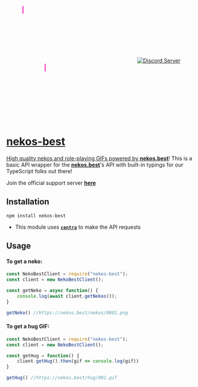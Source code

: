 <div align="center">
    <p>
        <svg><rect width="2" height="20" style="fill:rgb(255,0,174)" /></svg>
        <a href="https://discord.gg/qKHGJXZQSu"><img src="https://discord.com/api/guilds/793810017681276960/widget.png" alt="Discord Server" />
        <svg><rect width="2" height="20" style="fill:rgb(255,0,174)" /></svg>
    </p>
</div>

# nekos-best
High quality nekos and role-playing GIFs powered by **[nekos.best](https://nekos.best)**!
This is a basic API wrapper for the **[nekos.best](https://nekos.best)**'s API with built-in typings for our TypeScript folks out there!

Join the official support server **[here](https://discord.gg/qKHGJXZQSu)**

## Installation

```npm install nekos-best```

 - This module uses **[`centra`](https://www.npmjs.com/package/centra)** to make the API requests

## Usage

#### To get a neko: 
```js
const NekoBestClient = require("nekos-best");
const client = new NekoBestClient();

const getNeko = async function() {
	console.log(await client.getNekos());
}

getNeko() //https://nekos.best/nekos/0001.png
```

#### To get a hug GIF:
```js
const NekoBestClient = require("nekos-best");
const client = new NekoBestClient();

const getHug = function() {
	client.getHug().then(gif => console.log(gif))
}

getHug() //https://nekos.best/hug/001.gif
```